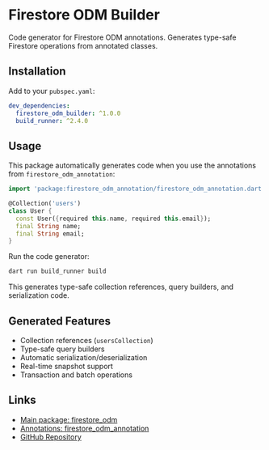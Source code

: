# Firestore ODM Builder

Code generator for Firestore ODM annotations. Generates type-safe Firestore operations from annotated classes.

## Installation

Add to your `pubspec.yaml`:

```yaml
dev_dependencies:
  firestore_odm_builder: ^1.0.0
  build_runner: ^2.4.0
```

## Usage

This package automatically generates code when you use the annotations from `firestore_odm_annotation`:

```dart
import 'package:firestore_odm_annotation/firestore_odm_annotation.dart';

@Collection('users')
class User {
  const User({required this.name, required this.email});
  final String name;
  final String email;
}
```

Run the code generator:

```bash
dart run build_runner build
```

This generates type-safe collection references, query builders, and serialization code.

## Generated Features

- Collection references (`usersCollection`)
- Type-safe query builders
- Automatic serialization/deserialization
- Real-time snapshot support
- Transaction and batch operations

## Links

- [Main package: firestore_odm](https://pub.dev/packages/firestore_odm)
- [Annotations: firestore_odm_annotation](https://pub.dev/packages/firestore_odm_annotation)
- [GitHub Repository](https://github.com/sylphxltd/firestore_odm)